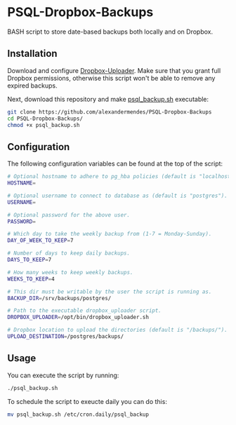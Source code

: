 # PSQL-Dropbox-Backups

BASH script to store date-based backups both locally and on Dropbox.


## Installation

Download and configure [Dropbox-Uploader](https://github.com/andreafabrizi/Dropbox-Uploader).
Make sure that you grant full Dropbox permissions, otherwise this script won't be able to
remove any expired backups.

Next, download this repository and make [psql_backup.sh](psql_backup.sh) executable:

``` bash
git clone https://github.com/alexandermendes/PSQL-Dropbox-Backups
cd PSQL-Dropbox-Backups/
chmod +x psql_backup.sh
```


## Configuration

The following configuration variables can be found at the top of the script:

``` bash
# Optional hostname to adhere to pg_hba policies (default is "localhost").
HOSTNAME=

# Optional username to connect to database as (default is "postgres").
USERNAME=

# Optional password for the above user.
PASSWORD=

# Which day to take the weekly backup from (1-7 = Monday-Sunday).
DAY_OF_WEEK_TO_KEEP=7

# Number of days to keep daily backups.
DAYS_TO_KEEP=7

# How many weeks to keep weekly backups.
WEEKS_TO_KEEP=4

# This dir must be writable by the user the script is running as.
BACKUP_DIR=/srv/backups/postgres/

# Path to the executable dropbox_uploader script.
DROPBOX_UPLOADER=/opt/bin/dropbox_uploader.sh

# Dropbox location to upload the directories (default is "/backups/").
UPLOAD_DESTINATION=/postgres/backups/
```


## Usage

You can execute the script by running:

``` bash
./psql_backup.sh
```

To schedule the script to exeucte daily you can do this:

``` bash
mv psql_backup.sh /etc/cron.daily/psql_backup
```
